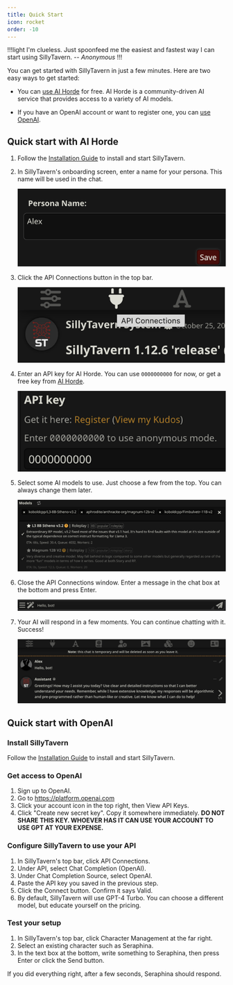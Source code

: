 ```yaml
---
title: Quick Start
icon: rocket
order: -10
---
```


!!!light
I'm clueless. Just spoonfeed me the easiest and fastest way I can start using SillyTavern. -- *Anonymous*
!!!

You can get started with SillyTavern in just a few minutes. Here are two easy ways to get started:

* You can [use AI Horde](#quick-start-with-ai-horde) for free. AI Horde is a community-driven AI service that provides access to a variety of AI models.

* If you have an OpenAI account or want to register one, you can [use OpenAI](#quick-start-with-openai).

## Quick start with AI Horde

1. Follow the [Installation Guide](/Installation/index.md) to install and start SillyTavern.

2. In SillyTavern's onboarding screen, enter a name for your persona. This name will be used in the chat.

   ![This is an optional caption](/static/quick-start/1_name.png)
3. Click the API Connections button in the top bar.

   ![This is an optional caption](/static/quick-start/2_api_conn.png)
4. Enter an API key for AI Horde. You can use `0000000000` for now, or get a free key from [AI Horde](https://aihorde.net/).

   ![This is an optional caption](/static/quick-start/3_horde_key.png)
5. Select some AI models to use. Just choose a few from the top. You can always change them later.

   ![This is an optional caption](/static/quick-start/4_horde_models.png)
6. Close the API Connections window. Enter a message in the chat box at the bottom and press Enter.

   ![This is an optional caption](/static/quick-start/5_msg.png)
7. Your AI will respond in a few moments. You can continue chatting with it. Success!

   ![This is an optional caption](/static/quick-start/6_success.png)

## Quick start with OpenAI

### Install SillyTavern

Follow the [Installation Guide](/Installation/index.md) to install and start SillyTavern.

### Get access to OpenAI

1. Sign up to OpenAI.
2. Go to <https://platform.openai.com>
3. Click your account icon in the top right, then View API Keys.
4. Click "Create new secret key". Copy it somewhere immediately. **DO NOT SHARE THIS KEY. WHOEVER HAS IT CAN USE YOUR ACCOUNT TO USE GPT AT YOUR EXPENSE.**

### Configure SillyTavern to use your API

1. In SillyTavern's top bar, click API Connections.
2. Under API, select Chat Completion (OpenAI).
3. Under Chat Completion Source, select OpenAI.
4. Paste the API key you saved in the previous step.
5. Click the Connect button. Confirm it says Valid.
6. By default, SillyTavern will use GPT-4 Turbo. You can choose a different model, but educate yourself on the pricing.

### Test your setup

1. In SillyTavern's top bar, click Character Management at the far right.
2. Select an existing character such as Seraphina.
3. In the text box at the bottom, write something to Seraphina, then press Enter or click the Send button.

If you did everything right, after a few seconds, Seraphina should respond.

